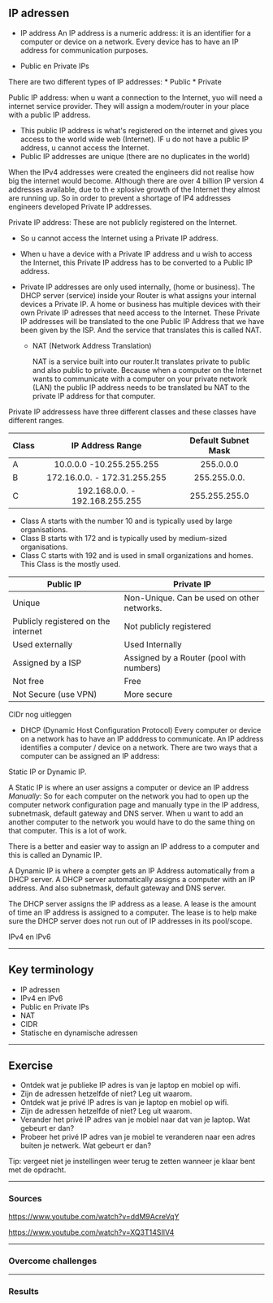 ## IP adressen

* IP address
An IP address is a numeric address: it is an identifier for a computer or device on a network. Every device has to have an IP address for communication purposes.

* Public en Private IPs

There are two different types of IP addresses:
        * Public
        * Private

Public IP address: when u want a connection to the Internet, yuo will need a internet service provider. They will assign a modem/router in your place with a public IP address.
* This public IP address is what's registered on the internet and gives you access to the world wide web (Internet). IF u do not have a public IP address, u cannot access the Internet.
* Public IP addresses are unique (there are no duplicates in the world)

When the IPv4 addresses were created the engineers did not realise how big the internet would become. Although there are over 4 billion IP version 4 addresses available, due to th e xplosive growth of the Internet they almost are running up. So in order to prevent a shortage of IP4 addresses engineers developed Private IP addresses.

Private IP address: These are not publicly registered on the Internet.
* So u cannot access the Internet using a Private IP address.
* When u have a device with a Private IP address and u wish to access the Internet, this Private IP address has to be converted to a Public IP address.
* Private IP addresses are only used internally, (home or business).
The DHCP server (service) inside your Router is what assigns your internal devices a Private IP.
A home or business has multiple devices with their own Private IP adresses that need access to the Internet. These Private IP addresses will be translated to the one Public IP Address that we have been given by the ISP.
And the service that translates this is called NAT. 


    * NAT (Network Address Translation)

        NAT is a service built into our router.It translates private to public and also public to private. Because when a computer on the Internet wants to communicate with a computer on your private network (LAN) the public IP address needs to be translated bu NAT to the private IP address for that computer.
                

Private IP addressess have three different classes and these classes have different ranges.

Class | IP Address Range          | Default Subnet Mask
----- | :-------------------------: | :-------------------:
A | 10.0.0.0 -10.255.255.255 | 255.0.0.0
B | 172.16.0.0. - 172.31.255.255 | 255.255.0.0.
C | 192.168.0.0. - 192.168.255.255 | 255.255.255.0

* Class A starts with the number 10 and is typically used by large organisations.
* Class B starts with 172 and is typically used by medium-sized organisations.
* Class C starts with 192 and is used in small organizations and homes. This Class is the mostly used.


Public IP | Private IP
--------- | ----------
Unique | Non-Unique. Can be used on other networks.
Publicly registered on the internet | Not publicly registered
Used externally | Used Internally
Assigned by a ISP | Assigned by a Router (pool with numbers)
Not free | Free
Not Secure (use VPN) | More secure

CIDr nog uitleggen


* DHCP (Dynamic Host Configuration Protocol)
Every computer or device on a network has to have an IP adddress to communicate. An IP address identifies a computer / device on a network. There are two ways that a computer can be assigned an IP address: 

Static IP or Dynamic IP.

A Static IP is where an user assigns a computer or device an IP address   *Manually*:
So for each computer on the network you had to open up the computer network configuration page and manually type in the IP address, subnetmask, default gateway and DNS server. When u want to add an another computer to the network you would have to do the same thing on that computer. This is a lot of work.

There is a better and easier way to assign an IP address to a computer and this is called an Dynamic IP.

A Dynamic IP is where a compter gets an IP Address automatically from a DHCP server. A DHCP server automatically assigns a computer with an IP address. And also subnetmask, default gateway and DNS server.

The DHCP server assigns the IP address as a lease. A lease is the amount of time an IP address is assigned to a computer.
The lease is to help make sure the DHCP server does not run out of IP addresses in its pool/scope.

 IPv4 en IPv6


***
## Key terminology

* IP adressen
* IPv4 en IPv6
* Public en Private IPs
* NAT
* CIDR
* Statische en dynamische adressen




***
## Exercise

* Ontdek wat je publieke IP adres is van je laptop en mobiel op wifi.
* Zijn de adressen hetzelfde of niet? Leg uit waarom.
* Ontdek wat je privé IP adres is van je laptop en mobiel op wifi.
* Zijn de adressen hetzelfde of niet? Leg uit waarom.
* Verander het privé IP adres van je mobiel naar dat van je laptop.  Wat gebeurt er dan?
* Probeer het privé IP adres van je mobiel te veranderen naar een adres buiten je netwerk. Wat gebeurt er dan?

Tip: vergeet niet je instellingen weer terug te zetten wanneer je klaar bent met de opdracht.


***
### Sources

https://www.youtube.com/watch?v=ddM9AcreVqY

https://www.youtube.com/watch?v=XQ3T14SIlV4







***
### Overcome challenges



***
### Results
